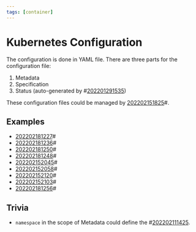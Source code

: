 ```yaml
---
tags: [container]
---
```


# Kubernetes Configuration

The configuration is done in YAML file. There are three parts for the
configuration file:
1. Metadata
2. Specification
3. Status (auto-generated by #[202201291535](202201291535.md))

These configuration files could be managed by [202202151825](202202151825.md)#.

## Examples

- [202202181227](202202181227.md)#
- [202202181236](202202181236.md)#
- [202202181250](202202181250.md)#
- [202202181248](202202181248.md)#
- [202202152045](202202152045.md)#
- [202202152058](202202152058.md)#
- [202202152120](202202152120.md)#
- [202202152103](202202152103.md)#
- [202202181256](202202181256.md)#

## Trivia

- `namespace` in the scope of Metadata could define the #[202202111425](202202111425.md).
